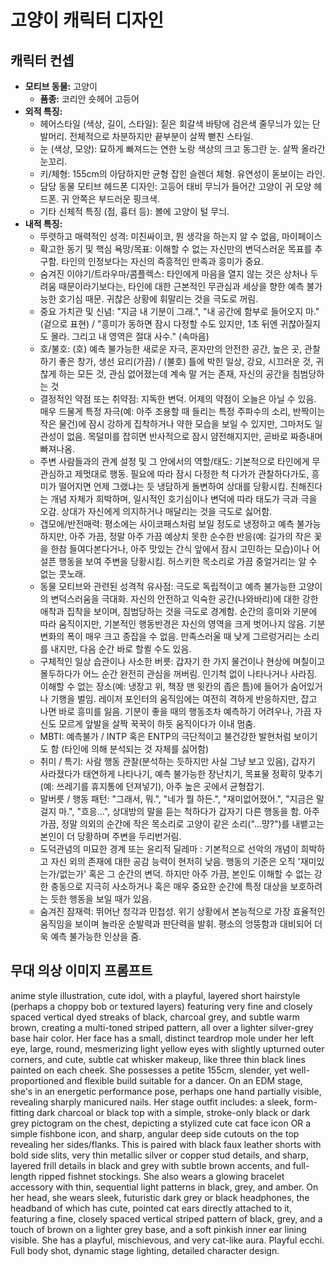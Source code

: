 # 고양이 캐릭터 디자인

## 캐릭터 컨셉

- **모티브 동물:** 고양이
  - **품종:** 코리안 숏헤어 고등어
- **외적 특징:**
  - 헤어스타일 (색상, 길이, 스타일): 짙은 회갈색 바탕에 검은색 줄무늬가 있는 단발머리. 전체적으로 차분하지만 끝부분이 살짝 뻗친 스타일.
  - 눈 (색상, 모양): 묘하게 빠져드는 연한 노랑 색상의 크고 동그란 눈. 살짝 올라간 눈꼬리.
  - 키/체형: 155cm의 아담하지만 균형 잡힌 슬렌더 체형. 유연성이 돋보이는 라인.
  - 담당 동물 모티브 헤드폰 디자인: 고등어 태비 무늬가 들어간 고양이 귀 모양 헤드폰. 귀 안쪽은 부드러운 핑크색.
  - 기타 신체적 특징 (점, 흉터 등): 볼에 고양이 털 무늬.
- **내적 특징:**
  - 뚜렷하고 매력적인 성격: 미친싸이코, 뭔 생각을 하는지 알 수 없음, 마이페이스
  - 확고한 동기 및 핵심 욕망/목표: 이해할 수 없는 자신만의 변덕스러운 목표를 추구함. 타인의 인정보다는 자신의 즉흥적인 만족과 흥미가 중요.
  - 숨겨진 이야기/트라우마/콤플렉스: 타인에게 마음을 열지 않는 것은 상처나 두려움 때문이라기보다는, 타인에 대한 근본적인 무관심과 세상을 향한 예측 불가능한 호기심 때문. 귀찮은 상황에 휘말리는 것을 극도로 꺼림.
  - 중요 가치관 및 신념: "지금 내 기분이 그래.", "내 공간에 함부로 들어오지 마." (겉으로 표현) / "흥미가 동하면 잠시 다정할 수도 있지만, 1초 뒤엔 귀찮아질지도 몰라. 그리고 내 영역은 절대 사수." (속마음)
  - 호/불호: (호) 예측 불가능한 새로운 자극, 혼자만의 안전한 공간, 높은 곳, 관찰하기 좋은 창가, 생선 요리(가끔) / (불호) 틀에 박힌 일상, 강요, 시끄러운 것, 귀찮게 하는 모든 것, 관심 없어졌는데 계속 말 거는 존재, 자신의 공간을 침범당하는 것
  - 결정적인 약점 또는 취약점: 지독한 변덕. 어제의 약점이 오늘은 아닐 수 있음. 매우 드물게 특정 자극(예: 아주 조용할 때 들리는 특정 주파수의 소리, 반짝이는 작은 물건)에 잠시 강하게 집착하거나 약한 모습을 보일 수 있지만, 그마저도 일관성이 없음. 목덜미를 잡히면 반사적으로 잠시 얌전해지지만, 곧바로 짜증내며 빠져나옴.
  - 주변 사람들과의 관계 설정 및 그 안에서의 역할/태도: 기본적으로 타인에게 무관심하고 제멋대로 행동. 필요에 따라 잠시 다정한 척 다가가 관찰하다가도, 흥미가 떨어지면 언제 그랬냐는 듯 냉담하게 돌변하여 상대를 당황시킴. 친해진다는 개념 자체가 희박하며, 일시적인 호기심이나 변덕에 따라 태도가 극과 극을 오감. 상대가 자신에게 의지하거나 매달리는 것을 극도로 싫어함.
  - 갭모에/반전매력: 평소에는 사이코패스처럼 보일 정도로 냉정하고 예측 불가능하지만, 아주 가끔, 정말 아주 가끔 예상치 못한 순수한 반응(예: 길가의 작은 꽃을 한참 들여다본다거나, 아주 맛있는 간식 앞에서 잠시 고민하는 모습)이나 어설픈 행동을 보여 주변을 당황시킴. 허스키한 목소리로 가끔 중얼거리는 알 수 없는 콧노래.
  - 동물 모티브와 관련된 성격적 유사점: 극도로 독립적이고 예측 불가능한 고양이의 변덕스러움을 극대화. 자신의 안전하고 익숙한 공간(나와바리)에 대한 강한 애착과 집착을 보이며, 침범당하는 것을 극도로 경계함. 순간의 흥미와 기분에 따라 움직이지만, 기본적인 행동반경은 자신의 영역을 크게 벗어나지 않음. 기분 변화의 폭이 매우 크고 종잡을 수 없음. 만족스러울 때 낮게 그르렁거리는 소리를 내지만, 다음 순간 바로 할퀼 수도 있음.
  - 구체적인 일상 습관이나 사소한 버릇: 갑자기 한 가지 물건이나 현상에 며칠이고 몰두하다가 어느 순간 완전히 관심을 꺼버림. 인기척 없이 나타나거나 사라짐. 이해할 수 없는 장소(예: 냉장고 위, 책장 맨 윗칸의 좁은 틈)에 들어가 숨어있거나 기행을 벌임. 레이저 포인터의 움직임에는 여전히 격하게 반응하지만, 잡고 나면 바로 흥미를 잃음. 기분이 좋을 때의 행동조차 예측하기 어려우나, 가끔 자신도 모르게 앞발을 살짝 꾹꾹이 하듯 움직이다가 이내 멈춤.
  - MBTI: 예측불가 / INTP 혹은 ENTP의 극단적이고 불건강한 발현처럼 보이기도 함 (타인에 의해 분석되는 것 자체를 싫어함)
  - 취미 / 특기: 사람 행동 관찰(분석하는 듯하지만 사실 그냥 보고 있음), 갑자기 사라졌다가 태연하게 나타나기, 예측 불가능한 장난치기, 목표물 정확히 맞추기(예: 쓰레기를 휴지통에 던져넣기), 아주 높은 곳에서 균형잡기.
  - 말버릇 / 행동 패턴: "그래서, 뭐.", "네가 뭘 하든.", "재미없어졌어.", "지금은 말 걸지 마.", "흐응...", 상대방의 말을 듣는 척하다가 갑자기 다른 행동을 함. 아주 가끔, 정말 의외의 순간에 작은 목소리로 고양이 같은 소리("...먕?")를 내뱉고는 본인이 더 당황하며 주변을 두리번거림.
  - 도덕관념의 미묘한 경계 또는 윤리적 딜레마 : 기본적으로 선악의 개념이 희박하고 자신 외의 존재에 대한 공감 능력이 현저히 낮음. 행동의 기준은 오직 '재미있는가/없는가' 혹은 그 순간의 변덕. 하지만 아주 가끔, 본인도 이해할 수 없는 강한 충동으로 지극히 사소하거나 혹은 매우 중요한 순간에 특정 대상을 보호하려는 듯한 행동을 보일 때가 있음.
  - 숨겨진 잠재력: 뛰어난 청각과 민첩성. 위기 상황에서 본능적으로 가장 효율적인 움직임을 보이며 놀라운 순발력과 판단력을 발휘. 평소의 엉뚱함과 대비되어 더욱 예측 불가능한 인상을 줌.

## 무대 의상 이미지 프롬프트

anime style illustration, cute idol, with a playful, layered short hairstyle (perhaps a choppy bob or textured layers) featuring very fine and closely spaced vertical dyed streaks of black, charcoal grey, and subtle warm brown, creating a multi-toned striped pattern, all over a lighter silver-grey base hair color. Her face has a small, distinct teardrop mole under her left eye, large, round, mesmerizing light yellow eyes with slightly upturned outer corners, and cute, subtle cat whisker makeup, like three thin black lines painted on each cheek. She possesses a petite 155cm, slender, yet well-proportioned and flexible build suitable for a dancer. On an EDM stage, she's in an energetic performance pose, perhaps one hand partially visible, revealing sharply manicured nails. Her stage outfit includes: a sleek, form-fitting dark charcoal or black top with a simple, stroke-only black or dark grey pictogram on the chest, depicting a stylized cute cat face icon OR a simple fishbone icon, and sharp, angular deep side cutouts on the top revealing her sides/flanks. This is paired with black faux leather shorts with bold side slits, very thin metallic silver or copper stud details, and sharp, layered frill details in black and grey with subtle brown accents, and full-length ripped fishnet stockings. She also wears a glowing bracelet accessory with thin, sequential light patterns in black, grey, and amber. On her head, she wears sleek, futuristic dark grey or black headphones, the headband of which has cute, pointed cat ears directly attached to it, featuring a fine, closely spaced vertical striped pattern of black, grey, and a touch of brown on a lighter grey base, and a soft pinkish inner ear lining visible. She has a playful, mischievous, and very cat-like aura. Playful ecchi. Full body shot, dynamic stage lighting, detailed character design.
